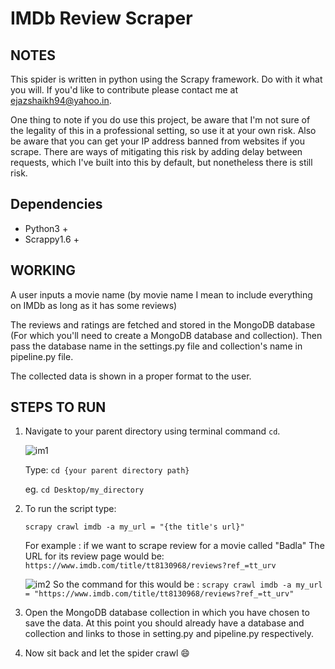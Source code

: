 # IMDb Review Scraper

## NOTES

This spider is written in python using the Scrapy framework. Do with it what you will. If you'd like to contribute please contact me at ejazshaikh94@yahoo.in.

One thing to note if you do use this project, be aware that I'm not sure of the legality of this in a professional setting, so use it at your own risk. Also be aware that you can get your IP address banned from websites if you scrape. There are ways of mitigating this risk by adding delay between requests, which I've built into this by default, but nonetheless there is still risk.


## Dependencies
- Python3 +
- Scrappy1.6 +

## WORKING

A user inputs a movie name (by movie name I mean to include everything on IMDb as long as it has some reviews)

The reviews and ratings are fetched and stored in the MongoDB database (For which you'll need to create a MongoDB database and collection). Then pass the database name in the settings.py file and collection's name in pipeline.py file.

The collected data is shown in a proper format to the user.

## STEPS TO RUN

1. Navigate to your parent directory using terminal command `cd`.

   ![im1](https://user-images.githubusercontent.com/34889668/56755431-23415c80-67ad-11e9-8f65-d62b245a8ab5.png)

   Type: `cd {your parent directory path}`
   
   eg. `cd Desktop/my_directory`


2. To run the script type:
   
   `scrapy crawl imdb -a my_url = "{the title's url}"`
   
   For example :  if we want to scrape review for a movie called "Badla"
   The URL for its review page would be: `https://www.imdb.com/title/tt8130968/reviews?ref_=tt_urv`
   
   ![im2](https://user-images.githubusercontent.com/34889668/56755816-fd688780-67ad-11e9-8321-e361eddee812.png)
   So the command for this would be : 
   `scrapy crawl imdb -a my_url = "https://www.imdb.com/title/tt8130968/reviews?ref_=tt_urv"`
   
   
3. Open the MongoDB database collection in which you have chosen to save the data. At this point you should already have a database and collection and links to those in setting.py and pipeline.py respectively.
   
   
4. Now sit back and let the spider crawl :smile:
